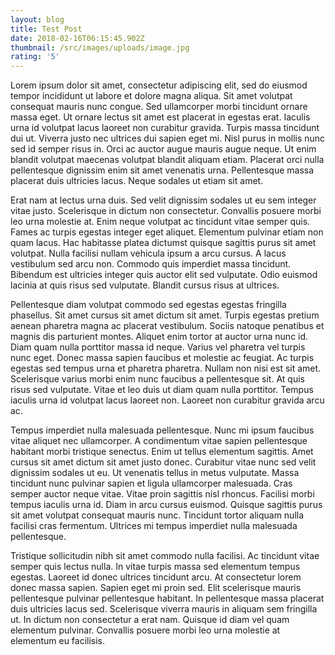 ```yaml
---
layout: blog
title: Test Post
date: 2018-02-16T06:15:45.902Z
thumbnail: /src/images/uploads/image.jpg
rating: '5'
---
```

Lorem ipsum dolor sit amet, consectetur adipiscing elit, sed do eiusmod tempor incididunt ut labore et dolore magna aliqua. Sit amet volutpat consequat mauris nunc congue. Sed ullamcorper morbi tincidunt ornare massa eget. Ut ornare lectus sit amet est placerat in egestas erat. Iaculis urna id volutpat lacus laoreet non curabitur gravida. Turpis massa tincidunt dui ut. Viverra justo nec ultrices dui sapien eget mi. Nisl purus in mollis nunc sed id semper risus in. Orci ac auctor augue mauris augue neque. Ut enim blandit volutpat maecenas volutpat blandit aliquam etiam. Placerat orci nulla pellentesque dignissim enim sit amet venenatis urna. Pellentesque massa placerat duis ultricies lacus. Neque sodales ut etiam sit amet.



Erat nam at lectus urna duis. Sed velit dignissim sodales ut eu sem integer vitae justo. Scelerisque in dictum non consectetur. Convallis posuere morbi leo urna molestie at. Enim neque volutpat ac tincidunt vitae semper quis. Fames ac turpis egestas integer eget aliquet. Elementum pulvinar etiam non quam lacus. Hac habitasse platea dictumst quisque sagittis purus sit amet volutpat. Nulla facilisi nullam vehicula ipsum a arcu cursus. A lacus vestibulum sed arcu non. Commodo quis imperdiet massa tincidunt. Bibendum est ultricies integer quis auctor elit sed vulputate. Odio euismod lacinia at quis risus sed vulputate. Blandit cursus risus at ultrices.



Pellentesque diam volutpat commodo sed egestas egestas fringilla phasellus. Sit amet cursus sit amet dictum sit amet. Turpis egestas pretium aenean pharetra magna ac placerat vestibulum. Sociis natoque penatibus et magnis dis parturient montes. Aliquet enim tortor at auctor urna nunc id. Diam quam nulla porttitor massa id neque. Varius vel pharetra vel turpis nunc eget. Donec massa sapien faucibus et molestie ac feugiat. Ac turpis egestas sed tempus urna et pharetra pharetra. Nullam non nisi est sit amet. Scelerisque varius morbi enim nunc faucibus a pellentesque sit. At quis risus sed vulputate. Vitae et leo duis ut diam quam nulla porttitor. Tempus iaculis urna id volutpat lacus laoreet non. Laoreet non curabitur gravida arcu ac.



Tempus imperdiet nulla malesuada pellentesque. Nunc mi ipsum faucibus vitae aliquet nec ullamcorper. A condimentum vitae sapien pellentesque habitant morbi tristique senectus. Enim ut tellus elementum sagittis. Amet cursus sit amet dictum sit amet justo donec. Curabitur vitae nunc sed velit dignissim sodales ut eu. Ut venenatis tellus in metus vulputate. Massa tincidunt nunc pulvinar sapien et ligula ullamcorper malesuada. Cras semper auctor neque vitae. Vitae proin sagittis nisl rhoncus. Facilisi morbi tempus iaculis urna id. Diam in arcu cursus euismod. Quisque sagittis purus sit amet volutpat consequat mauris nunc. Tincidunt tortor aliquam nulla facilisi cras fermentum. Ultrices mi tempus imperdiet nulla malesuada pellentesque.



Tristique sollicitudin nibh sit amet commodo nulla facilisi. Ac tincidunt vitae semper quis lectus nulla. In vitae turpis massa sed elementum tempus egestas. Laoreet id donec ultrices tincidunt arcu. At consectetur lorem donec massa sapien. Sapien eget mi proin sed. Elit scelerisque mauris pellentesque pulvinar pellentesque habitant. In pellentesque massa placerat duis ultricies lacus sed. Scelerisque viverra mauris in aliquam sem fringilla ut. In dictum non consectetur a erat nam. Quisque id diam vel quam elementum pulvinar. Convallis posuere morbi leo urna molestie at elementum eu facilisis.
